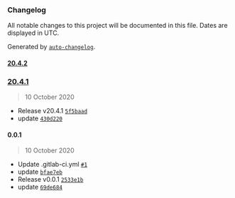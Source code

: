 ### Changelog

All notable changes to this project will be documented in this file. Dates are displayed in UTC.

Generated by [`auto-changelog`](https://github.com/CookPete/auto-changelog).

#### [20.4.2](http://gitlab.devsecops.lab/test/angulardemo/compare/20.4.1...20.4.2)

### [20.4.1](http://gitlab.devsecops.lab/test/angulardemo/compare/0.0.1...20.4.1)

> 10 October 2020

- Release v20.4.1 [`5f5baad`](http://gitlab.devsecops.lab/test/angulardemo/commit/5f5baadfbfd22324259d9092af59b7625475f9c5)
- update [`430d220`](http://gitlab.devsecops.lab/test/angulardemo/commit/430d2207713726ba3b8351dae62e216adf989ef5)

#### 0.0.1

> 10 October 2020

- Update .gitlab-ci.yml [`#1`](http://gitlab.devsecops.lab/test/angulardemo/merge_requests/1)
- update [`bfae7eb`](http://gitlab.devsecops.lab/test/angulardemo/commit/bfae7eb6574cbee6065aa733af1639ca8cf716b0)
- Release v0.0.1 [`2533e1b`](http://gitlab.devsecops.lab/test/angulardemo/commit/2533e1b0f41b01ff1ba8944193e94c2f5e72550c)
- update [`69de684`](http://gitlab.devsecops.lab/test/angulardemo/commit/69de68427362ce3731d9eb35e26dbc431edc15eb)
